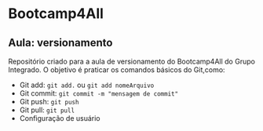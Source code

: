 # Bootcamp4All

## Aula: versionamento

Repositório criado para a aula de versionamento do Bootcamp4All do Grupo Integrado.
O objetivo é praticar os comandos básicos do Git,como:

- Git add: `git add.` ou `git add nomeArquivo`
- Git commit: `git commit -m "mensagem de commit"`
- Git push: `git push`
- Git pull: `git pull`
- Configuração de usuário
